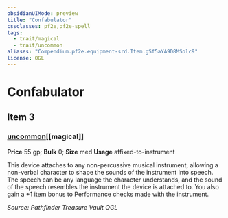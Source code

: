 ```yaml
---
obsidianUIMode: preview
title: "Confabulator"
cssclasses: pf2e,pf2e-spell
tags:
  - trait/magical
  - trait/uncommon
aliases: "Compendium.pf2e.equipment-srd.Item.gSf5aYA9D8MSolc9"
license: OGL
---
```

# Confabulator
## Item 3
### [uncommon](uncommon "Uncommon Rarity Trait")[[magical]]


**Price** 55 gp; 
**Bulk** 0; **Size** med
**Usage** affixed-to-instrument

This device attaches to any non-percussive musical instrument, allowing a non-verbal character to shape the sounds of the instrument into speech. The speech can be any language the character understands, and the sound of the speech resembles the instrument the device is attached to. You also gain a +1 item bonus to Performance checks made with the instrument.

*Source: Pathfinder Treasure Vault*
*OGL*